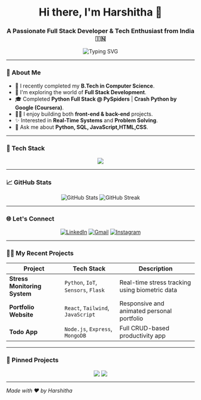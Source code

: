 <!-- Profile Header -->
<h1 align="center">Hi there, I'm Harshitha 👋</h1>
<h3 align="center">A Passionate Full Stack Developer & Tech Enthusiast from India 🇮🇳</h3>

<p align="center">
  <img src="https://readme-typing-svg.herokuapp.com?font=Fira+Code&size=22&pause=1000&center=true&width=435&lines=Code.+Build.+Create.+Repeat.;Full+Stack+Developer+%F0%9F%92%BB;Tech+Lover+%E2%9D%A4%EF%B8%8F;IoT+Enthusiast+%F0%9F%94%8C" alt="Typing SVG" />
</p>

---

### 🧠 About Me

- 🔭 I recently completed my **B.Tech in Computer Science**.
- 🌱 I'm exploring the world of **Full Stack Development**.
- 🎓 Completed **Python Full Stack @ PySpiders** | **Crash Python by Google (Coursera)**.
- 👨‍💻 I enjoy building both **front-end & back-end** projects.
- ✨ Interested in **Real-Time Systems** and **Problem Solving**.
- 💬 Ask me about **Python, SQL, JavaScript,HTML,CSS**.

---

### 🚀 Tech Stack

<p align="center">
  <img src="https://skillicons.dev/icons?i=html,css,js,py,Django,mysql,git,github" />
</p>

---

### 📈 GitHub Stats

<p align="center">
  <img src="https://github-readme-stats.vercel.app/api?username=palemharshitha&show_icons=true&theme=radical" alt="GitHub Stats" />
  <img src="https://github-readme-streak-stats.herokuapp.com?user=palemharshitha&theme=radical" alt="GitHub Streak" />
</p>

---

### 🌐 Let's Connect

<p align="center">
  <a href="https://www.linkedin.com/in/your-linkedin" target="_blank"><img alt="LinkedIn" src="https://img.shields.io/badge/LinkedIn-%230077B5.svg?style=for-the-badge&logo=linkedin&logoColor=white"/></a>
  <a href="mailto:your.email@example.com"><img alt="Gmail" src="https://img.shields.io/badge/Gmail-D14836?style=for-the-badge&logo=gmail&logoColor=white"/></a>
  <a href="https://www.instagram.com/your-instagram"><img alt="Instagram" src="https://img.shields.io/badge/Instagram-E4405F?style=for-the-badge&logo=instagram&logoColor=white"/></a>
</p>

---

### 🧑‍💻 My Recent Projects

| Project | Tech Stack | Description |
|--------|-------------|-------------|
| **Stress Monitoring System** | `Python`, `IoT`, `Sensors`, `Flask` | Real-time stress tracking using biometric data |
| **Portfolio Website** | `React`, `Tailwind`, `JavaScript` | Responsive and animated personal portfolio |
| **Todo App** | `Node.js`, `Express`, `MongoDB` | Full CRUD-based productivity app |

---

### 📌 Pinned Projects

<p align="center">
  <a href="https://github.com/yourusername/yourproject"><img align="center" src="https://github-readme-stats.vercel.app/api/pin/?username=yourusername&repo=yourproject&theme=radical" /></a>
  <a href="https://github.com/yourusername/anotherproject"><img align="center" src="https://github-readme-stats.vercel.app/api/pin/?username=yourusername&repo=anotherproject&theme=radical" /></a>
</p>

---

*Made with ❤️ by Harshitha*

